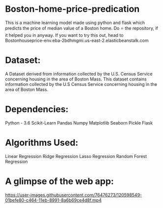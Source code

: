 # Boston-home-price-predication

 This is a machine learning model made using python and flask which predicts the price of median value of a Boston home.
 Do ⭐ the repository, if it helped you in anyway.
 If you want to try this out, head to Bostonhouseprice-env.eba-2bdhmgmi.us-east-2.elasticbeanstalk.com
 
 # Dataset:
 
 A Dataset derived from information collected by the U.S. Census Service concerning housing in the area of Boston Mass. This dataset contains information collected by the U.S Census Service concerning housing in the area of Boston Mass.
 
 # Dependencies:
 
 Python - 3.6
 Scikit-Learn
 Pandas
 Numpy
 Matplotlib
 Seaborn
 Pickle 
 Flask
 
 # Algorithms Used:
 
 Linear Regression
 Ridge Regression
 Lasso Regression
 Random Forest Regression
 
 # A glimpse of the web app:
 
https://user-images.githubusercontent.com/76476273/120598549-01befe80-c464-11eb-8991-8a6b69ce4d8f.mp4

